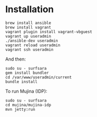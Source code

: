 # Installation

```
brew install ansible
brew install vagrant
vagrant plugin install vagrant-vbguest
vagrant up useradmin
./ansible-dev useradmin
vagrant reload useradmin
vagrant ssh useradmin
```

And then:

```
sudo su - surfsara
gem install bundler
cd /var/www/useradmin/current
bundle install
```

To run Mujina (IDP):

```
sudo su - surfsara
cd mujina/mujina-idp
mvn jetty:run
```
